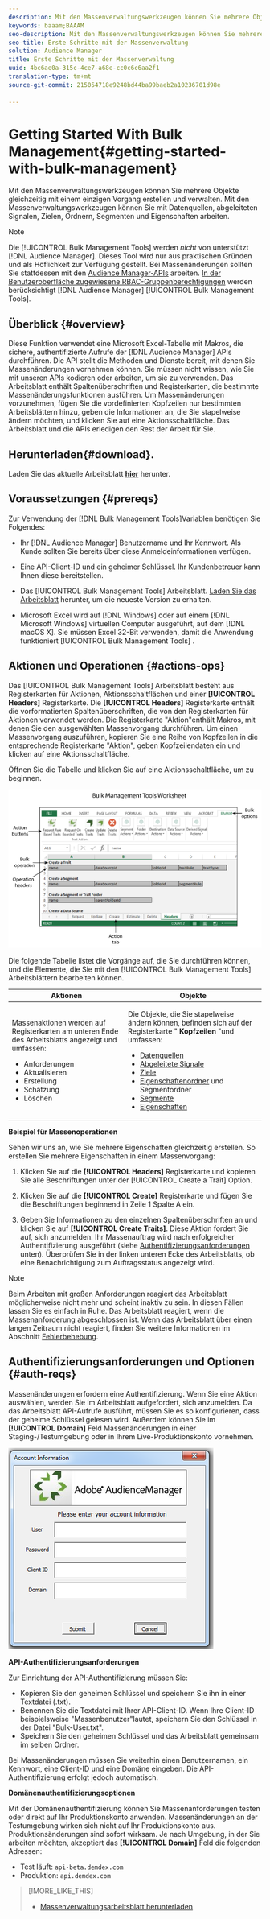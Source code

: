 ```yaml
---
description: Mit den Massenverwaltungswerkzeugen können Sie mehrere Objekte gleichzeitig mit einem einzigen Vorgang erstellen und verwalten. Mit den Massenverwaltungswerkzeugen können Sie mit Datenquellen, abgeleiteten Signalen, Zielen, Ordnern, Segmenten und Eigenschaften arbeiten.
keywords: baaam;BAAAM
seo-description: Mit den Massenverwaltungswerkzeugen können Sie mehrere Objekte gleichzeitig mit einem einzigen Vorgang erstellen und verwalten. Mit den Massenverwaltungswerkzeugen können Sie mit Datenquellen, abgeleiteten Signalen, Zielen, Ordnern, Segmenten und Eigenschaften arbeiten.
seo-title: Erste Schritte mit der Massenverwaltung
solution: Audience Manager
title: Erste Schritte mit der Massenverwaltung
uuid: 4bc6ae0a-315c-4ce7-a68e-cc0c6c6aa2f1
translation-type: tm+mt
source-git-commit: 215054718e9248bd44ba99baeb2a10236701d98e

---
```



# Getting Started With Bulk Management{#getting-started-with-bulk-management}

Mit den Massenverwaltungswerkzeugen können Sie mehrere Objekte gleichzeitig mit einem einzigen Vorgang erstellen und verwalten. Mit den Massenverwaltungswerkzeugen können Sie mit Datenquellen, abgeleiteten Signalen, Zielen, Ordnern, Segmenten und Eigenschaften arbeiten.

<!-- 

c_bulk_start.xml

 -->

>[!NOTE]
>
>Die [!UICONTROL Bulk Management Tools] werden *nicht* von unterstützt [!DNL Audience Manager]. Dieses Tool wird nur aus praktischen Gründen und als Höflichkeit zur Verfügung gestellt. Bei Massenänderungen sollten Sie stattdessen mit den [Audience Manager-APIs](../../api/rest-api-main/aam-api-getting-started.md) arbeiten. [In der Benutzeroberfläche zugewiesene RBAC-Gruppenberechtigungen](../../features/administration/administration-overview.md) werden berücksichtigt [!DNL Audience Manager] [!UICONTROL Bulk Management Tools].

## Überblick {#overview}

Diese Funktion verwendet eine Microsoft Excel-Tabelle mit Makros, die sichere, authentifizierte Aufrufe der [!DNL Audience Manager] APIs durchführen. Die API stellt die Methoden und Dienste bereit, mit denen Sie Massenänderungen vornehmen können. Sie müssen nicht wissen, wie Sie mit unseren APIs kodieren oder arbeiten, um sie zu verwenden. Das Arbeitsblatt enthält Spaltenüberschriften und Registerkarten, die bestimmte Massenänderungsfunktionen ausführen. Um Massenänderungen vorzunehmen, fügen Sie die vordefinierten Kopfzeilen nur bestimmten Arbeitsblättern hinzu, geben die Informationen an, die Sie stapelweise ändern möchten, und klicken Sie auf eine Aktionsschaltfläche. Das Arbeitsblatt und die APIs erledigen den Rest der Arbeit für Sie.

## Herunterladen{#download}.

Laden Sie das aktuelle Arbeitsblatt **[hier](assets/BAAAM_August_2018.xlsm)** herunter.

## Voraussetzungen {#prereqs}

Zur Verwendung der [!DNL Bulk Management Tools]Variablen benötigen Sie Folgendes:

* Ihr [!DNL Audience Manager] Benutzername und Ihr Kennwort. Als Kunde sollten Sie bereits über diese Anmeldeinformationen verfügen.
* Eine API-Client-ID und ein geheimer Schlüssel. Ihr Kundenbetreuer kann Ihnen diese bereitstellen.
* Das [!UICONTROL Bulk Management Tools] Arbeitsblatt. [Laden Sie das Arbeitsblatt](/help/using/reference/bulk-management-tools/bulk-management-intro.md#download) herunter, um die neueste Version zu erhalten.

* Microsoft Excel wird auf [!DNL Windows] oder auf einem [!DNL Microsoft Windows] virtuellen Computer ausgeführt, auf dem [!DNL macOS X]. Sie müssen Excel 32-Bit verwenden, damit die Anwendung funktioniert [!UICONTROL Bulk Management Tools] .

## Aktionen und Operationen {#actions-ops}

Das [!UICONTROL Bulk Management Tools] Arbeitsblatt besteht aus Registerkarten für Aktionen, Aktionsschaltflächen und einer **[!UICONTROL Headers]** Registerkarte. Die **[!UICONTROL Headers]** Registerkarte enthält die vorformatierten Spaltenüberschriften, die von den Registerkarten für Aktionen verwendet werden. Die Registerkarte "Aktion"enthält Makros, mit denen Sie den ausgewählten Massenvorgang durchführen. Um einen Massenvorgang auszuführen, kopieren Sie eine Reihe von Kopfzeilen in die entsprechende Registerkarte "Aktion", geben Kopfzeilendaten ein und klicken auf eine Aktionsschaltfläche.

Öffnen Sie die Tabelle und klicken Sie auf eine Aktionsschaltfläche, um zu beginnen.

![](assets/bamwrkbk.png)

Die folgende Tabelle listet die Vorgänge auf, die Sie durchführen können, und die Elemente, die Sie mit den [!UICONTROL Bulk Management Tools] Arbeitsblättern bearbeiten können.

<table id="table_B9B3E09B692E42BAA52FB32C18B00709"> 
 <thead> 
  <tr> 
   <th colname="col1" class="entry"> Aktionen </th> 
   <th colname="col2" class="entry"> Objekte </th> 
  </tr> 
 </thead>
 <tbody> 
  <tr> 
   <td colname="col1"> <p>Massenaktionen werden auf Registerkarten am unteren Ende des Arbeitsblatts angezeigt und umfassen: </p> <p> 
     <ul id="ul_49F46B9E00C045D29E40258EB7BDCFBB"> 
      <li id="li_193C41EA19EF4D738FBA037D2BF9B05C">Anforderungen </li> 
      <li id="li_5BE2E13D839F4958AAA5C01B7EFC5096">Aktualisieren </li> 
      <li id="li_4CCCC739795945DF8C89787F9A67EB88">Erstellung     </li> 
      <li id="li_C7D36D2BDF0448CEAF3A5EABE41038E8">Schätzung </li> 
      <li id="li_07A3E94326124A3092362D9896EB7732">Löschen </li> 
     </ul> </p> </td> 
   <td colname="col2"> <p>Die Objekte, die Sie stapelweise ändern können, befinden sich auf der Registerkarte " <b><span class="uicontrol"> Kopfzeilen</span></b> "und umfassen: </p> <p> 
     <ul id="ul_A7A96F2B1B63430B9A1E1184AC5FA8F2"> 
      <li id="li_E3D9E2E190B04BE685337AC6140C371C"> <a href="../../features/datasources-list-and-settings.md#data-sources-list-and-settings"> Datenquellen</a> </li> 
      <li id="li_B645385E40684FA28770913EAF18CB2C"> <a href="../../features/derived-signals.md"> Abgeleitete Signale</a> </li> 
      <li id="li_9059F8C4A41A410899BDEFC76D3F5949"> <a href="../../features/destinations/destinations.md"> Ziele</a> </li> 
      <li id="li_BB5A445150754E53AA38C78461326932"> <a href="../../features/traits/trait-storage.md#trait-storage"> Eigenschaftenordner</a> und Segmentordner </li> 
      <li id="li_7A27DBF64E0945CF8AE8C96E8C6EDA09"> <a href="../../features/segments/segments-purpose.md"> Segmente</a> </li> 
      <li id="li_A4640A34930040DEA8555EAF0AE2A702"> <a href="../../features/traits/trait-details-page.md"> Eigenschaften</a> </li> 
     </ul> </p> </td> 
  </tr> 
 </tbody> 
</table>

**Beispiel für Massenoperationen**

Sehen wir uns an, wie Sie mehrere Eigenschaften gleichzeitig erstellen. So erstellen Sie mehrere Eigenschaften in einem Massenvorgang:

1. Klicken Sie auf die **[!UICONTROL Headers]** Registerkarte und kopieren Sie alle Beschriftungen unter der [!UICONTROL Create a Trait] Option.

2. Klicken Sie auf die **[!UICONTROL Create]** Registerkarte und fügen Sie die Beschriftungen beginnend in Zeile 1 Spalte A ein.
3. Geben Sie Informationen zu den einzelnen Spaltenüberschriften an und klicken Sie auf **[!UICONTROL Create Traits]**. Diese Aktion fordert Sie auf, sich anzumelden. Ihr Massenauftrag wird nach erfolgreicher Authentifizierung ausgeführt (siehe [Authentifizierungsanforderungen](../../reference/bulk-management-tools/bulk-management-intro.md#auth-reqs) unten). Überprüfen Sie in der linken unteren Ecke des Arbeitsblatts, ob eine Benachrichtigung zum Auftragsstatus angezeigt wird.

>[!NOTE]
>
>Beim Arbeiten mit großen Anforderungen reagiert das Arbeitsblatt möglicherweise nicht mehr und scheint inaktiv zu sein. In diesen Fällen lassen Sie es einfach in Ruhe. Das Arbeitsblatt reagiert, wenn die Massenanforderung abgeschlossen ist. Wenn das Arbeitsblatt über einen langen Zeitraum nicht reagiert, finden Sie weitere Informationen im Abschnitt [Fehlerbehebung](../../reference/bulk-management-tools/bulk-troubleshooting.md).

## Authentifizierungsanforderungen und Optionen {#auth-reqs}

Massenänderungen erfordern eine Authentifizierung. Wenn Sie eine Aktion auswählen, werden Sie im Arbeitsblatt aufgefordert, sich anzumelden. Da das Arbeitsblatt API-Aufrufe ausführt, müssen Sie es so konfigurieren, dass der geheime Schlüssel gelesen wird. Außerdem können Sie im **[!UICONTROL Domain]** Feld Massenänderungen in einer Staging-/Testumgebung oder in Ihrem Live-Produktionskonto vornehmen.

![](assets/bamauth.png)

**API-Authentifizierungsanforderungen**

Zur Einrichtung der API-Authentifizierung müssen Sie:

* Kopieren Sie den geheimen Schlüssel und speichern Sie ihn in einer Textdatei (.txt).
* Benennen Sie die Textdatei mit Ihrer API-Client-ID. Wenn Ihre Client-ID beispielsweise "Massenbenutzer"lautet, speichern Sie den Schlüssel in der Datei "Bulk-User.txt".
* Speichern Sie den geheimen Schlüssel und das Arbeitsblatt gemeinsam im selben Ordner.

Bei Massenänderungen müssen Sie weiterhin einen Benutzernamen, ein Kennwort, eine Client-ID und eine Domäne eingeben. Die API-Authentifizierung erfolgt jedoch automatisch.

**Domänenauthentifizierungsoptionen**

Mit der Domänenauthentifizierung können Sie Massenanforderungen testen oder direkt auf Ihr Produktionskonto anwenden. Massenänderungen an der Testumgebung wirken sich nicht auf Ihr Produktionskonto aus. Produktionsänderungen sind sofort wirksam. Je nach Umgebung, in der Sie arbeiten möchten, akzeptiert das **[!UICONTROL Domain]** Feld die folgenden Adressen:

* Test läuft: `api-beta.demdex.com`
* Produktion: `api.demdex.com`

>[!MORE_LIKE_THIS]
>
>* [Massenverwaltungsarbeitsblatt herunterladen](assets/BAAAM_August_2018.xlsm)


